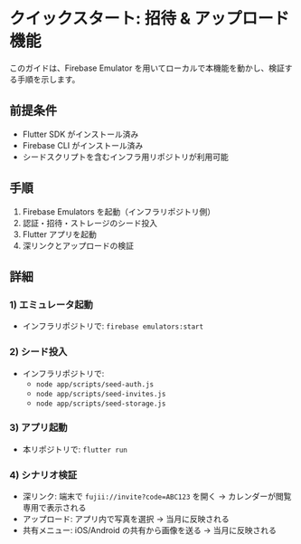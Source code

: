# クイックスタート: 招待 & アップロード機能

このガイドは、Firebase Emulator を用いてローカルで本機能を動かし、検証する手順を示します。

## 前提条件
- Flutter SDK がインストール済み
- Firebase CLI がインストール済み
- シードスクリプトを含むインフラ用リポジトリが利用可能

## 手順
1) Firebase Emulators を起動（インフラリポジトリ側）
2) 認証・招待・ストレージのシード投入
3) Flutter アプリを起動
4) 深リンクとアップロードの検証

## 詳細

### 1) エミュレータ起動
- インフラリポジトリで: `firebase emulators:start`

### 2) シード投入
- インフラリポジトリで:
  - `node app/scripts/seed-auth.js`
  - `node app/scripts/seed-invites.js`
  - `node app/scripts/seed-storage.js`

### 3) アプリ起動
- 本リポジトリで: `flutter run`

### 4) シナリオ検証
- 深リンク: 端末で `fujii://invite?code=ABC123` を開く → カレンダーが閲覧専用で表示される
- アップロード: アプリ内で写真を選択 → 当月に反映される
- 共有メニュー: iOS/Android の共有から画像を送る → 当月に反映される
